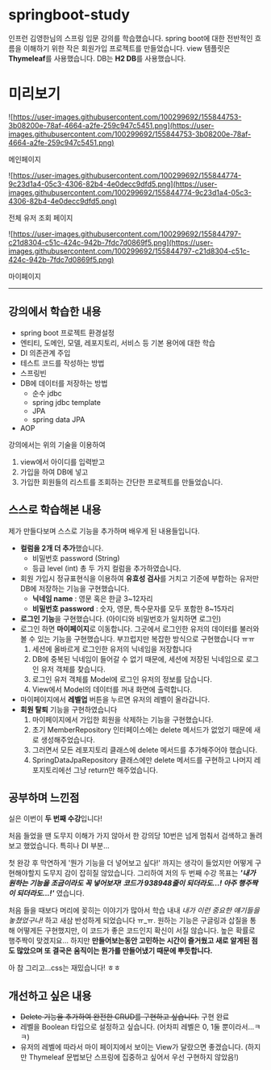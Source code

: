# springboot-study

인프런 김영한님의 스프링 입문 강의를 학습했습니다.
spring boot에 대한 전반적인 흐름을 이해하기 위한 작은 회원가입 프로젝트를 만들었습니다.
view 템플릿은 **Thymeleaf**를 사용했습니다.
DB는 **H2 DB**를 사용했습니다.

# 미리보기

![https://user-images.githubusercontent.com/100299692/155844753-3b08200e-78af-4664-a2fe-259c947c5451.png](https://user-images.githubusercontent.com/100299692/155844753-3b08200e-78af-4664-a2fe-259c947c5451.png)

메인페이지

![https://user-images.githubusercontent.com/100299692/155844774-9c23d1a4-05c3-4306-82b4-4e0decc9dfd5.png](https://user-images.githubusercontent.com/100299692/155844774-9c23d1a4-05c3-4306-82b4-4e0decc9dfd5.png)

전체 유저 조회 페이지

![https://user-images.githubusercontent.com/100299692/155844797-c21d8304-c51c-424c-942b-7fdc7d0869f5.png](https://user-images.githubusercontent.com/100299692/155844797-c21d8304-c51c-424c-942b-7fdc7d0869f5.png)

마이페이지

---

## 강의에서 학습한 내용

- spring boot 프로젝트 환경설정
- 엔티티, 도메인, 모델, 레포지토리, 서비스 등 기본 용어에 대한 학습
- DI 의존관계 주입
- 테스트 코드를 작성하는 방법
- 스프링빈
- DB에 데이터를 저장하는 방법
    - 순수 jdbc
    - spring jdbc template
    - JPA
    - spring data JPA
- AOP

강의에서는 위의 기술을 이용하여

1. view에서 아이디를 입력받고
2. 가입을 하여 DB에 넣고
3. 가입한 회원들의 리스트를 조회하는
간단한 프로젝트를 만들었습니다.

## 스스로 학습해본 내용

제가 만들다보며 스스로 기능을 추가하며 배우게 된 내용들입니다.

- **컬럼을 2개 더 추가**했습니다.
    - 비밀번호 password (String)
    - 등급 level (int)
    총 두 가지 컬럼을 추가하였습니다.
- 회원 가입시 정규표현식을 이용하여 **유효성 검사**를 거치고 기준에 부합하는 유저만 DB에 저장하는 기능을 구현했습니다.
    - **닉네임 name** : 영문 혹은 한글 3~12자리
    - **비밀번호 password** : 숫자, 영문, 특수문자를 모두 포함한 8~15자리
- **로그인 기능**을 구현했습니다. (아이디와 비밀번호가 일치하면 로그인)
- 로그인 하면 **마이페이지**로 이동합니다. 그곳에서 로그인한 유저의 데이터를 불러와 볼 수 있는 기능을 구현했습니다.
부끄럽지만 복잡한 방식으로 구현했습니다 ㅠㅠ
    1. 세션에 올바르게 로그인한 유저의 닉네임을 저장합니다
    2. DB에 중복된 닉네임이 들어갈 수 없기 때문에, 세션에 저장된 닉네임으로 로그인 유저 객체를 찾습니다.
    3. 로그인 유저 객체를 Model에 로그인 유저의 정보를 담습니다.
    4. View에서 Model의 데이터를 꺼내 화면에 출력합니다.
- 마이페이지에서 **레벨업** 버튼을 누르면 유저의 레벨이 올라갑니다.
- **회원 탈퇴** 기능을 구현하였습니다
  1. 마이페이지에서 가입한 회원을 삭제하는 기능을 구현했습니다.
  2. 초기 MemberRepository 인터페이스에는 delete 메서드가 없었기 때문에 새로 생성해주었습니다.
  3. 그러면서 모든 레포지토리 클래스에 delete 메서드를 추가해주어야 했습니다.
  4. SpringDataJpaRepository 클래스에만 delete 메서드를 구현하고 나머지 레포지토리에선 그냥 return만 해주었습니다.

## 공부하며 느낀점

실은 이번이 **두 번째 수강**입니다!

처음 들었을 땐 도무지 이해가 가지 않아서 한 강의당 10번은 넘게 멈춰서 검색하고 돌려보고 했었습니다. 특히나 DI 부분...

첫 완강 후 막연하게 '뭔가 기능을 더 넣어보고 싶다!' 까지는 생각이 들었지만 어떻게 구현해야할지 도무지 감이 잡히질 않았습니다.
그리하여 저의 두 번째 수강 목표는 ***'내가 원하는 기능을 조금이라도 꼭 넣어보자! 코드가 938948줄이 되더라도...! 아주 행주짝이 되더라도...!'*** 였습니다.

처음 들을 때보다 머리에 꽂히는 이야기가 많아서 학습 내내 *내가 이런 중요한 얘기들을 놓쳤었구나!* 하고 새삼 반성하게 되었습니다 ㅠ_ㅠ.
원하는 기능은 구글링과 삽질을 통해 어떻게든 구현했지만, 이 코드가 좋은 코드인지 확신이 서질 않습니다. 높은 확률로 행주짝이 맞겠지요...
하지만 **만들어보는동안 고민하는 시간이 즐거웠고 새로 알게된 점도 많았으며 또 결국은 움직이는 뭔가를 만들어냈기 때문에 뿌듯합니다.**

아 참 그리고...css는 재밌습니다! ㅎㅎ

## 개선하고 싶은 내용

- ~~Delete 기능을 추가하여 완전한 CRUD를 구현하고 싶습니다.~~ 구현 완료
- 레벨을 Boolean 타입으로 설정하고 싶습니다. (어차피 레벨은 0, 1둘 뿐이라서...ㅋㅋ)
- 유저의 레벨에 따라서 마이 페이지에서 보이는 View가 달랐으면 좋겠습니다. (하지만 Thymeleaf 문법보단 스프링에 집중하고 싶어서 우선 구현하지 않았음!)
